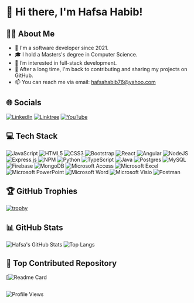 # 👋 Hi there, I'm Hafsa Habib!

## 👩‍💻 About Me
- 🔭 I'm a software developer since 2021.
- 🎓 I hold a Masters's degree in Computer Science.
- 👀 I’m interested in full-stack development.
- 💾 After a long time, I'm back to contributing and sharing my projects on GitHub.
- 📫 You can reach me via email: hafsahabib76@yahoo.com

## 🌐 Socials
[![LinkedIn](https://img.shields.io/badge/linkedin-%230077B5.svg?style=for-the-badge&logo=linkedin&logoColor=white)](https://www.linkedin.com/in/hafsahabib/)
[![Linktree](https://img.shields.io/badge/linktree-1de9b6?style=for-the-badge&logo=linktree&logoColor=white&src=https://linktr.ee/hafsa.habib)](https://linktr.ee/hafsa.habib)
[![YouTube](https://img.shields.io/badge/YouTube-%23FF0000.svg?style=for-the-badge&logo=YouTube&logoColor=white)](https://www.youtube.com/@shegotthecode)

## 💻 Tech Stack
![JavaScript](https://img.shields.io/badge/javascript-%23323330.svg?style=for-the-badge&logo=javascript&logoColor=%23F7DF1E)
![HTML5](https://img.shields.io/badge/html5-%23E34F26.svg?style=for-the-badge&logo=html5&logoColor=white)
![CSS3](https://img.shields.io/badge/css3-%231572B6.svg?style=for-the-badge&logo=css3&logoColor=white)
![Bootstrap](https://img.shields.io/badge/bootstrap-%238511FA.svg?style=for-the-badge&logo=bootstrap&logoColor=white)
![React](https://img.shields.io/badge/react-%2320232a.svg?style=for-the-badge&logo=react&logoColor=%2361DAFB)
![Angular](https://img.shields.io/badge/angular-%23DD0031.svg?style=for-the-badge&logo=angular&logoColor=white)
![NodeJS](https://img.shields.io/badge/node.js-6DA55F?style=for-the-badge&logo=node.js&logoColor=white)
![Express.js](https://img.shields.io/badge/express.js-%23404d59.svg?style=for-the-badge&logo=express&logoColor=%2361DAFB)
![NPM](https://img.shields.io/badge/NPM-%23CB3837.svg?style=for-the-badge&logo=npm&logoColor=white)
![Python](https://img.shields.io/badge/python-3670A0?style=for-the-badge&logo=python&logoColor=ffdd54)
![TypeScript](https://img.shields.io/badge/typescript-%23007ACC.svg?style=for-the-badge&logo=typescript&logoColor=white)
![Java](https://img.shields.io/badge/java-%23ED8B00.svg?style=for-the-badge&logo=openjdk&logoColor=white)
![Postgres](https://img.shields.io/badge/postgres-%23316192.svg?style=for-the-badge&logo=postgresql&logoColor=white)
![MySQL](https://img.shields.io/badge/mysql-4479A1.svg?style=for-the-badge&logo=mysql&logoColor=white)
![Firebase](https://img.shields.io/badge/firebase-a08021?style=for-the-badge&logo=firebase&logoColor=ffcd34)
![MongoDB](https://img.shields.io/badge/MongoDB-%234ea94b.svg?style=for-the-badge&logo=mongodb&logoColor=white)
![Microsoft Access](https://img.shields.io/badge/Microsoft_Access-A4373A?style=for-the-badge&logo=microsoft-access&logoColor=white)
![Microsoft Excel](https://img.shields.io/badge/Microsoft_Excel-217346?style=for-the-badge&logo=microsoft-excel&logoColor=white)
![Microsoft PowerPoint](https://img.shields.io/badge/Microsoft_PowerPoint-B7472A?style=for-the-badge&logo=microsoft-powerpoint&logoColor=white)
![Microsoft Word](https://img.shields.io/badge/Microsoft_Word-2B579A?style=for-the-badge&logo=microsoft-word&logoColor=white)
![Microsoft Visio](https://img.shields.io/badge/Microsoft_Visio-3955A3?style=for-the-badge&logo=microsoft-visio&logoColor=white)
![Postman](https://img.shields.io/badge/Postman-FF6C37?style=for-the-badge&logo=postman&logoColor=white)


## 🏆 GitHub Trophies
[![trophy](https://github-profile-trophy.vercel.app/?username=HafsaHabib76&theme=onedark)](https://github.com/ryo-ma/github-profile-trophy)

## 📊 GitHub Stats
![Hafsa's GitHub Stats](https://github-readme-stats.vercel.app/api?username=HafsaHabib76&show_icons=true&theme=radical)
![Top Langs](https://github-readme-stats.vercel.app/api/top-langs/?username=HafsaHabib76&layout=compact&theme=radical)

## 🌟 Top Contributed Repository
[![Readme Card](https://github-readme-stats.vercel.app/api/pin/?HafsaHabib76)

##
![Profile Views](https://komarev.com/ghpvc/?username=HafsaHabib76&color=brightgreen)


